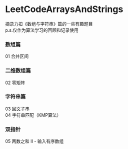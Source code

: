 # LeetCodeArraysAndStrings
摘录力扣《数组与字符串》篇的一些有趣题目  
p.s.仅作为算法学习的回顾和记录使用
### 数组篇
01 合并区间
### 二维数组篇
02 零矩阵  
### 字符串篇
03 回文子串  
04 字符串匹配（KMP算法）
### 双指针
05 两数之和 II - 输入有序数组
